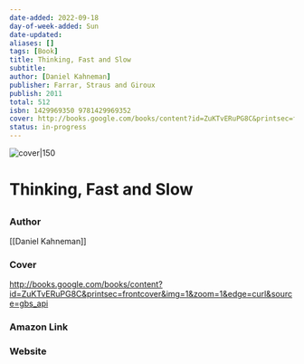 ```yaml
---
date-added: 2022-09-18
day-of-week-added: Sun
date-updated: 
aliases: []
tags: [Book]
title: Thinking, Fast and Slow
subtitle: 
author: [Daniel Kahneman]
publisher: Farrar, Straus and Giroux
publish: 2011
total: 512
isbn: 1429969350 9781429969352
cover: http://books.google.com/books/content?id=ZuKTvERuPG8C&printsec=frontcover&img=1&zoom=1&edge=curl&source=gbs_api
status: in-progress
---
```


![cover|150](http://books.google.com/books/content?id=ZuKTvERuPG8C&printsec=frontcover&img=1&zoom=1&edge=curl&source=gbs_api)
# Thinking, Fast and Slow
## 

### Author
[[Daniel Kahneman]]

### Cover
http://books.google.com/books/content?id=ZuKTvERuPG8C&printsec=frontcover&img=1&zoom=1&edge=curl&source=gbs_api

### Amazon Link


### Website